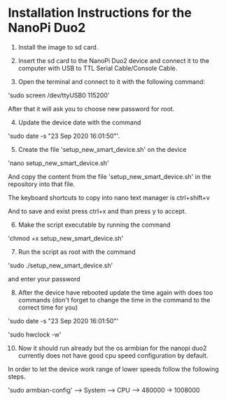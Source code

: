 # Installation Instructions for the NanoPi Duo2

1. Install the image to sd card.

2. Insert the sd card to the NanoPi Duo2 device and connect it to the computer with USB to TTL Serial Cable/Console Cable.

3. Open the terminal and connect to it with the following command:

'sudo screen /dev/ttyUSB0 115200'

After that it will ask you to choose new password for root.

4. Update the device date with the command 

'sudo date -s "23 Sep 2020 16:01:50"'.

5. Create the file 'setup_new_smart_device.sh' on the device

'nano setup_new_smart_device.sh'

And copy the content from the file 'setup_new_smart_device.sh' in the repository into that file.

The keyboard shortcuts to copy into nano text manager is ctrl+shift+v

And to save and exist press ctrl+x  and than press y to accept.

6. Make the script executable by running the command 

'chmod +x setup_new_smart_device.sh'

7. Run the script as root with the command

'sudo ./setup_new_smart_device.sh'

and enter your password

8. After the device have rebooted update the time again with does too commands (don't forget to change the time in the command to the correct time for you)

'sudo date -s "23 Sep 2020 16:01:50"'

'sudo hwclock -w'

10. Now it should run already but the os armbian for the nanopi duo2 currently does not have good cpu speed configuration by default.

In order to let the device work range of lower speeds follow the following steps.    

'sudo armbian-config' --> System --> CPU --> 480000 -> 1008000